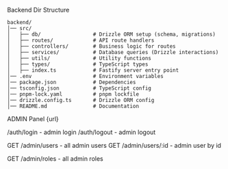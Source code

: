 Backend Dir Structure

```
backend/
│── src/
│   ├── db/                 # Drizzle ORM setup (schema, migrations)
│   ├── routes/             # API route handlers
│   ├── controllers/        # Business logic for routes
│   ├── services/           # Database queries (Drizzle interactions)
│   ├── utils/              # Utility functions
│   ├── types/              # TypeScript types
│   ├── index.ts            # Fastify server entry point
│── .env                    # Environment variables
│── package.json            # Dependencies
│── tsconfig.json           # TypeScript config
│── pnpm-lock.yaml          # pnpm lockfile
│── drizzle.config.ts       # Drizzle ORM config
│── README.md               # Documentation
```

ADMIN Panel
{url}

/auth/login - admin login
/auth/logout - admin logout

GET /admin/users - all admin users
GET /admin/users/:id - admin user by id

GET /admin/roles - all admin roles
